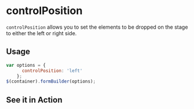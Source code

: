 # controlPosition
`controlPosition` allows you to set the elements to be dropped on the stage to either the left or right side.

## Usage
```javascript
var options = {
      controlPosition: 'left'
    };
$(container).formBuilder(options);
```


## See it in Action
<p data-height="525" data-theme-id="22927" data-embed-version="2" data-slug-hash="bpRBVL" data-default-tab="result" data-user="kevinchappell" class="codepen"></p>
